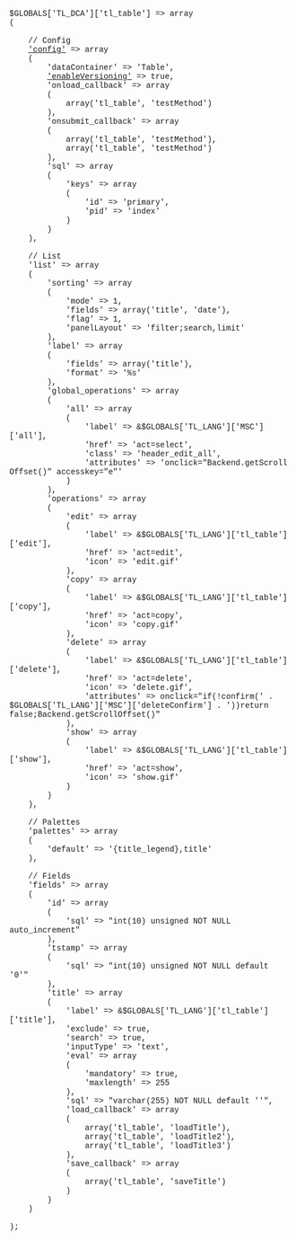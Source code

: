<div style="font-family:Courier;">
<span class="variable">$GLOBALS</span>[<span class="string">'TL_DCA'</span>][<span class="string">'tl_table'</span>]&nbsp;=>&nbsp;<span class="array">array</span><br>
(<br><br>&nbsp;&nbsp;&nbsp;&nbsp;<span class="comment">// Config</span><br>
&nbsp;&nbsp;&nbsp;&nbsp;<a href="http://contao.org" class="string" title="Data container configuration">'config'</a>&nbsp;=&gt;&nbsp;<span class="array">array</span><br>&nbsp;&nbsp;&nbsp;&nbsp;(<br>
&nbsp;&nbsp;&nbsp;&nbsp;&nbsp;&nbsp;&nbsp;&nbsp;<span class="string" title="Data container driver">'dataContainer'</span>&nbsp;=&gt;&nbsp;<span class="string">'Table'</span>,<br>
&nbsp;&nbsp;&nbsp;&nbsp;&nbsp;&nbsp;&nbsp;&nbsp;<a href="http://contao.org" class="string"">'enableVersioning'</a>&nbsp;=&gt;&nbsp;<span class="boolean">true</span>,<br>
&nbsp;&nbsp;&nbsp;&nbsp;&nbsp;&nbsp;&nbsp;&nbsp;<span class="string"">'onload_callback'</span>&nbsp;=&gt;&nbsp;<span class="array">array</span><br>&nbsp;&nbsp;&nbsp;&nbsp;&nbsp;&nbsp;&nbsp;&nbsp;(<br>
&nbsp;&nbsp;&nbsp;&nbsp;&nbsp;&nbsp;&nbsp;&nbsp;&nbsp;&nbsp;&nbsp;&nbsp;<span class="array">array</span>('tl_table', 'testMethod')<br>
&nbsp;&nbsp;&nbsp;&nbsp;&nbsp;&nbsp;&nbsp;&nbsp;),<br>
&nbsp;&nbsp;&nbsp;&nbsp;&nbsp;&nbsp;&nbsp;&nbsp;<span class="string"">'onsubmit_callback'</span>&nbsp;=&gt;&nbsp;<span class="array">array</span><br>&nbsp;&nbsp;&nbsp;&nbsp;&nbsp;&nbsp;&nbsp;&nbsp;(<br>
&nbsp;&nbsp;&nbsp;&nbsp;&nbsp;&nbsp;&nbsp;&nbsp;&nbsp;&nbsp;&nbsp;&nbsp;<span class="array">array</span>('tl_table', 'testMethod'),<br>
&nbsp;&nbsp;&nbsp;&nbsp;&nbsp;&nbsp;&nbsp;&nbsp;&nbsp;&nbsp;&nbsp;&nbsp;<span class="array">array</span>('tl_table', 'testMethod')<br>
&nbsp;&nbsp;&nbsp;&nbsp;&nbsp;&nbsp;&nbsp;&nbsp;),<br>
&nbsp;&nbsp;&nbsp;&nbsp;&nbsp;&nbsp;&nbsp;&nbsp;<span class="string"">'sql'</span>&nbsp;=&gt;&nbsp;<span class="array">array</span><br>&nbsp;&nbsp;&nbsp;&nbsp;&nbsp;&nbsp;&nbsp;&nbsp;(<br>
&nbsp;&nbsp;&nbsp;&nbsp;&nbsp;&nbsp;&nbsp;&nbsp;&nbsp;&nbsp;&nbsp;&nbsp;<span class="string"">'keys'</span>&nbsp;=&gt;&nbsp;<span class="array">array</span><br>&nbsp;&nbsp;&nbsp;&nbsp;&nbsp;&nbsp;&nbsp;&nbsp;&nbsp;&nbsp;&nbsp;&nbsp;(<br>
&nbsp;&nbsp;&nbsp;&nbsp;&nbsp;&nbsp;&nbsp;&nbsp;&nbsp;&nbsp;&nbsp;&nbsp;&nbsp;&nbsp;&nbsp;&nbsp;<span class="string"">'id'</span>&nbsp;=&gt;&nbsp;<span class="string">'primary'</span>,<br>
&nbsp;&nbsp;&nbsp;&nbsp;&nbsp;&nbsp;&nbsp;&nbsp;&nbsp;&nbsp;&nbsp;&nbsp;&nbsp;&nbsp;&nbsp;&nbsp;<span class="string"">'pid'</span>&nbsp;=&gt;&nbsp;<span class="string">'index'</span><br>
&nbsp;&nbsp;&nbsp;&nbsp;&nbsp;&nbsp;&nbsp;&nbsp;&nbsp;&nbsp;&nbsp;&nbsp;)<br>
&nbsp;&nbsp;&nbsp;&nbsp;&nbsp;&nbsp;&nbsp;&nbsp;)<br>
&nbsp;&nbsp;&nbsp;&nbsp;),<br>
<br>
&nbsp;&nbsp;&nbsp;&nbsp;<span class="comment">// List</span><br>
&nbsp;&nbsp;&nbsp;&nbsp;<span class="string"">'list'</span>&nbsp;=&gt;&nbsp;<span class="array">array</span><br>&nbsp;&nbsp;&nbsp;&nbsp;(<br>
&nbsp;&nbsp;&nbsp;&nbsp;&nbsp;&nbsp;&nbsp;&nbsp;<span class="string"">'sorting'</span>&nbsp;=&gt;&nbsp;<span class="array">array</span><br>&nbsp;&nbsp;&nbsp;&nbsp;&nbsp;&nbsp;&nbsp;&nbsp;(<br>
&nbsp;&nbsp;&nbsp;&nbsp;&nbsp;&nbsp;&nbsp;&nbsp;&nbsp;&nbsp;&nbsp;&nbsp;<span class="string"">'mode'</span>&nbsp;=&gt;&nbsp;<span class="integer">1</span>,<br>
&nbsp;&nbsp;&nbsp;&nbsp;&nbsp;&nbsp;&nbsp;&nbsp;&nbsp;&nbsp;&nbsp;&nbsp;<span class="string"">'fields'</span>&nbsp;=&gt;&nbsp;<span class="array">array</span>('title', 'date'),<br>
&nbsp;&nbsp;&nbsp;&nbsp;&nbsp;&nbsp;&nbsp;&nbsp;&nbsp;&nbsp;&nbsp;&nbsp;<span class="string"">'flag'</span>&nbsp;=&gt;&nbsp;<span class="integer">1</span>,<br>
&nbsp;&nbsp;&nbsp;&nbsp;&nbsp;&nbsp;&nbsp;&nbsp;&nbsp;&nbsp;&nbsp;&nbsp;<span class="string"">'panelLayout'</span>&nbsp;=&gt;&nbsp;<span class="string">'filter;search,limit'</span><br>
&nbsp;&nbsp;&nbsp;&nbsp;&nbsp;&nbsp;&nbsp;&nbsp;),<br>
&nbsp;&nbsp;&nbsp;&nbsp;&nbsp;&nbsp;&nbsp;&nbsp;<span class="string"">'label'</span>&nbsp;=&gt;&nbsp;<span class="array">array</span><br>&nbsp;&nbsp;&nbsp;&nbsp;&nbsp;&nbsp;&nbsp;&nbsp;(<br>
&nbsp;&nbsp;&nbsp;&nbsp;&nbsp;&nbsp;&nbsp;&nbsp;&nbsp;&nbsp;&nbsp;&nbsp;<span class="string"">'fields'</span>&nbsp;=&gt;&nbsp;<span class="array">array</span>('title'),<br>
&nbsp;&nbsp;&nbsp;&nbsp;&nbsp;&nbsp;&nbsp;&nbsp;&nbsp;&nbsp;&nbsp;&nbsp;<span class="string"">'format'</span>&nbsp;=&gt;&nbsp;<span class="string">'%s'</span><br>
&nbsp;&nbsp;&nbsp;&nbsp;&nbsp;&nbsp;&nbsp;&nbsp;),<br>
&nbsp;&nbsp;&nbsp;&nbsp;&nbsp;&nbsp;&nbsp;&nbsp;<span class="string"">'global_operations'</span>&nbsp;=&gt;&nbsp;<span class="array">array</span><br>&nbsp;&nbsp;&nbsp;&nbsp;&nbsp;&nbsp;&nbsp;&nbsp;(<br>
&nbsp;&nbsp;&nbsp;&nbsp;&nbsp;&nbsp;&nbsp;&nbsp;&nbsp;&nbsp;&nbsp;&nbsp;<span class="string"">'all'</span>&nbsp;=&gt;&nbsp;<span class="array">array</span><br>&nbsp;&nbsp;&nbsp;&nbsp;&nbsp;&nbsp;&nbsp;&nbsp;&nbsp;&nbsp;&nbsp;&nbsp;(<br>
&nbsp;&nbsp;&nbsp;&nbsp;&nbsp;&nbsp;&nbsp;&nbsp;&nbsp;&nbsp;&nbsp;&nbsp;&nbsp;&nbsp;&nbsp;&nbsp;<span class="string"">'label'</span>&nbsp;=&gt;&nbsp;&<span class="variable">$GLOBALS</span>[<span class="string">'TL_LANG'</span>][<span class="string">'MSC'</span>][<span class="string">'all'</span>],<br>
&nbsp;&nbsp;&nbsp;&nbsp;&nbsp;&nbsp;&nbsp;&nbsp;&nbsp;&nbsp;&nbsp;&nbsp;&nbsp;&nbsp;&nbsp;&nbsp;<span class="string"">'href'</span>&nbsp;=&gt;&nbsp;<span class="string">'act=select'</span>,<br>
&nbsp;&nbsp;&nbsp;&nbsp;&nbsp;&nbsp;&nbsp;&nbsp;&nbsp;&nbsp;&nbsp;&nbsp;&nbsp;&nbsp;&nbsp;&nbsp;<span class="string"">'class'</span>&nbsp;=&gt;&nbsp;<span class="string">'header_edit_all'</span>,<br>
&nbsp;&nbsp;&nbsp;&nbsp;&nbsp;&nbsp;&nbsp;&nbsp;&nbsp;&nbsp;&nbsp;&nbsp;&nbsp;&nbsp;&nbsp;&nbsp;<span class="string"">'attributes'</span>&nbsp;=&gt;&nbsp;<span class="string">'onclick=&quot;Backend.getScrollOffset()&quot; accesskey=&quot;e&quot;'</span><br>
&nbsp;&nbsp;&nbsp;&nbsp;&nbsp;&nbsp;&nbsp;&nbsp;&nbsp;&nbsp;&nbsp;&nbsp;)<br>
&nbsp;&nbsp;&nbsp;&nbsp;&nbsp;&nbsp;&nbsp;&nbsp;),<br>
&nbsp;&nbsp;&nbsp;&nbsp;&nbsp;&nbsp;&nbsp;&nbsp;<span class="string"">'operations'</span>&nbsp;=&gt;&nbsp;<span class="array">array</span><br>&nbsp;&nbsp;&nbsp;&nbsp;&nbsp;&nbsp;&nbsp;&nbsp;(<br>
&nbsp;&nbsp;&nbsp;&nbsp;&nbsp;&nbsp;&nbsp;&nbsp;&nbsp;&nbsp;&nbsp;&nbsp;<span class="string"">'edit'</span>&nbsp;=&gt;&nbsp;<span class="array">array</span><br>&nbsp;&nbsp;&nbsp;&nbsp;&nbsp;&nbsp;&nbsp;&nbsp;&nbsp;&nbsp;&nbsp;&nbsp;(<br>
&nbsp;&nbsp;&nbsp;&nbsp;&nbsp;&nbsp;&nbsp;&nbsp;&nbsp;&nbsp;&nbsp;&nbsp;&nbsp;&nbsp;&nbsp;&nbsp;<span class="string"">'label'</span>&nbsp;=&gt;&nbsp;&<span class="variable">$GLOBALS</span>[<span class="string">'TL_LANG'</span>][<span class="string">'tl_table'</span>][<span class="string">'edit'</span>],<br>
&nbsp;&nbsp;&nbsp;&nbsp;&nbsp;&nbsp;&nbsp;&nbsp;&nbsp;&nbsp;&nbsp;&nbsp;&nbsp;&nbsp;&nbsp;&nbsp;<span class="string"">'href'</span>&nbsp;=&gt;&nbsp;<span class="string">'act=edit'</span>,<br>
&nbsp;&nbsp;&nbsp;&nbsp;&nbsp;&nbsp;&nbsp;&nbsp;&nbsp;&nbsp;&nbsp;&nbsp;&nbsp;&nbsp;&nbsp;&nbsp;<span class="string"">'icon'</span>&nbsp;=&gt;&nbsp;<span class="string">'edit.gif'</span><br>
&nbsp;&nbsp;&nbsp;&nbsp;&nbsp;&nbsp;&nbsp;&nbsp;&nbsp;&nbsp;&nbsp;&nbsp;),<br>
&nbsp;&nbsp;&nbsp;&nbsp;&nbsp;&nbsp;&nbsp;&nbsp;&nbsp;&nbsp;&nbsp;&nbsp;<span class="string"">'copy'</span>&nbsp;=&gt;&nbsp;<span class="array">array</span><br>&nbsp;&nbsp;&nbsp;&nbsp;&nbsp;&nbsp;&nbsp;&nbsp;&nbsp;&nbsp;&nbsp;&nbsp;(<br>
&nbsp;&nbsp;&nbsp;&nbsp;&nbsp;&nbsp;&nbsp;&nbsp;&nbsp;&nbsp;&nbsp;&nbsp;&nbsp;&nbsp;&nbsp;&nbsp;<span class="string"">'label'</span>&nbsp;=&gt;&nbsp;&<span class="variable">$GLOBALS</span>[<span class="string">'TL_LANG'</span>][<span class="string">'tl_table'</span>][<span class="string">'copy'</span>],<br>
&nbsp;&nbsp;&nbsp;&nbsp;&nbsp;&nbsp;&nbsp;&nbsp;&nbsp;&nbsp;&nbsp;&nbsp;&nbsp;&nbsp;&nbsp;&nbsp;<span class="string"">'href'</span>&nbsp;=&gt;&nbsp;<span class="string">'act=copy'</span>,<br>
&nbsp;&nbsp;&nbsp;&nbsp;&nbsp;&nbsp;&nbsp;&nbsp;&nbsp;&nbsp;&nbsp;&nbsp;&nbsp;&nbsp;&nbsp;&nbsp;<span class="string"">'icon'</span>&nbsp;=&gt;&nbsp;<span class="string">'copy.gif'</span><br>
&nbsp;&nbsp;&nbsp;&nbsp;&nbsp;&nbsp;&nbsp;&nbsp;&nbsp;&nbsp;&nbsp;&nbsp;),<br>
&nbsp;&nbsp;&nbsp;&nbsp;&nbsp;&nbsp;&nbsp;&nbsp;&nbsp;&nbsp;&nbsp;&nbsp;<span class="string"">'delete'</span>&nbsp;=&gt;&nbsp;<span class="array">array</span><br>&nbsp;&nbsp;&nbsp;&nbsp;&nbsp;&nbsp;&nbsp;&nbsp;&nbsp;&nbsp;&nbsp;&nbsp;(<br>
&nbsp;&nbsp;&nbsp;&nbsp;&nbsp;&nbsp;&nbsp;&nbsp;&nbsp;&nbsp;&nbsp;&nbsp;&nbsp;&nbsp;&nbsp;&nbsp;<span class="string"">'label'</span>&nbsp;=&gt;&nbsp;&<span class="variable">$GLOBALS</span>[<span class="string">'TL_LANG'</span>][<span class="string">'tl_table'</span>][<span class="string">'delete'</span>],<br>
&nbsp;&nbsp;&nbsp;&nbsp;&nbsp;&nbsp;&nbsp;&nbsp;&nbsp;&nbsp;&nbsp;&nbsp;&nbsp;&nbsp;&nbsp;&nbsp;<span class="string"">'href'</span>&nbsp;=&gt;&nbsp;<span class="string">'act=delete'</span>,<br>
&nbsp;&nbsp;&nbsp;&nbsp;&nbsp;&nbsp;&nbsp;&nbsp;&nbsp;&nbsp;&nbsp;&nbsp;&nbsp;&nbsp;&nbsp;&nbsp;<span class="string"">'icon'</span>&nbsp;=&gt;&nbsp;<span class="string">'delete.gif'</span>,<br>
&nbsp;&nbsp;&nbsp;&nbsp;&nbsp;&nbsp;&nbsp;&nbsp;&nbsp;&nbsp;&nbsp;&nbsp;&nbsp;&nbsp;&nbsp;&nbsp;<span class="string"">'attributes'</span>&nbsp;=&gt;&nbsp;onclick="if(!confirm(' . <span class="variable">$GLOBALS</span>[<span class="string">'TL_LANG'</span>][<span class="string">'MSC'</span>][<span class="string">'deleteConfirm'</span>] . '))return false;Backend.getScrollOffset()"<br>
&nbsp;&nbsp;&nbsp;&nbsp;&nbsp;&nbsp;&nbsp;&nbsp;&nbsp;&nbsp;&nbsp;&nbsp;),<br>
&nbsp;&nbsp;&nbsp;&nbsp;&nbsp;&nbsp;&nbsp;&nbsp;&nbsp;&nbsp;&nbsp;&nbsp;<span class="string"">'show'</span>&nbsp;=&gt;&nbsp;<span class="array">array</span><br>&nbsp;&nbsp;&nbsp;&nbsp;&nbsp;&nbsp;&nbsp;&nbsp;&nbsp;&nbsp;&nbsp;&nbsp;(<br>
&nbsp;&nbsp;&nbsp;&nbsp;&nbsp;&nbsp;&nbsp;&nbsp;&nbsp;&nbsp;&nbsp;&nbsp;&nbsp;&nbsp;&nbsp;&nbsp;<span class="string"">'label'</span>&nbsp;=&gt;&nbsp;&<span class="variable">$GLOBALS</span>[<span class="string">'TL_LANG'</span>][<span class="string">'tl_table'</span>][<span class="string">'show'</span>],<br>
&nbsp;&nbsp;&nbsp;&nbsp;&nbsp;&nbsp;&nbsp;&nbsp;&nbsp;&nbsp;&nbsp;&nbsp;&nbsp;&nbsp;&nbsp;&nbsp;<span class="string"">'href'</span>&nbsp;=&gt;&nbsp;<span class="string">'act=show'</span>,<br>
&nbsp;&nbsp;&nbsp;&nbsp;&nbsp;&nbsp;&nbsp;&nbsp;&nbsp;&nbsp;&nbsp;&nbsp;&nbsp;&nbsp;&nbsp;&nbsp;<span class="string"">'icon'</span>&nbsp;=&gt;&nbsp;<span class="string">'show.gif'</span><br>
&nbsp;&nbsp;&nbsp;&nbsp;&nbsp;&nbsp;&nbsp;&nbsp;&nbsp;&nbsp;&nbsp;&nbsp;)<br>
&nbsp;&nbsp;&nbsp;&nbsp;&nbsp;&nbsp;&nbsp;&nbsp;)<br>
&nbsp;&nbsp;&nbsp;&nbsp;),<br>
<br>
&nbsp;&nbsp;&nbsp;&nbsp;<span class="comment">// Palettes</span><br>
&nbsp;&nbsp;&nbsp;&nbsp;<span class="string"">'palettes'</span>&nbsp;=&gt;&nbsp;<span class="array">array</span><br>&nbsp;&nbsp;&nbsp;&nbsp;(<br>
&nbsp;&nbsp;&nbsp;&nbsp;&nbsp;&nbsp;&nbsp;&nbsp;<span class="string"">'default'</span>&nbsp;=&gt;&nbsp;<span class="string">'{title_legend},title'</span><br>
&nbsp;&nbsp;&nbsp;&nbsp;),<br>
<br>
&nbsp;&nbsp;&nbsp;&nbsp;<span class="comment">// Fields</span><br>
&nbsp;&nbsp;&nbsp;&nbsp;<span class="string"">'fields'</span>&nbsp;=&gt;&nbsp;<span class="array">array</span><br>&nbsp;&nbsp;&nbsp;&nbsp;(<br>
&nbsp;&nbsp;&nbsp;&nbsp;&nbsp;&nbsp;&nbsp;&nbsp;<span class="string"">'id'</span>&nbsp;=&gt;&nbsp;<span class="array">array</span><br>&nbsp;&nbsp;&nbsp;&nbsp;&nbsp;&nbsp;&nbsp;&nbsp;(<br>
&nbsp;&nbsp;&nbsp;&nbsp;&nbsp;&nbsp;&nbsp;&nbsp;&nbsp;&nbsp;&nbsp;&nbsp;<span class="string"">'sql'</span>&nbsp;=&gt;&nbsp;<span class="string">"int(10) unsigned NOT NULL auto_increment"</span><br>
&nbsp;&nbsp;&nbsp;&nbsp;&nbsp;&nbsp;&nbsp;&nbsp;),<br>
&nbsp;&nbsp;&nbsp;&nbsp;&nbsp;&nbsp;&nbsp;&nbsp;<span class="string"">'tstamp'</span>&nbsp;=&gt;&nbsp;<span class="array">array</span><br>&nbsp;&nbsp;&nbsp;&nbsp;&nbsp;&nbsp;&nbsp;&nbsp;(<br>
&nbsp;&nbsp;&nbsp;&nbsp;&nbsp;&nbsp;&nbsp;&nbsp;&nbsp;&nbsp;&nbsp;&nbsp;<span class="string"">'sql'</span>&nbsp;=&gt;&nbsp;<span class="string">"int(10) unsigned NOT NULL default '0'"</span><br>
&nbsp;&nbsp;&nbsp;&nbsp;&nbsp;&nbsp;&nbsp;&nbsp;),<br>
&nbsp;&nbsp;&nbsp;&nbsp;&nbsp;&nbsp;&nbsp;&nbsp;<span class="string"">'title'</span>&nbsp;=&gt;&nbsp;<span class="array">array</span><br>&nbsp;&nbsp;&nbsp;&nbsp;&nbsp;&nbsp;&nbsp;&nbsp;(<br>
&nbsp;&nbsp;&nbsp;&nbsp;&nbsp;&nbsp;&nbsp;&nbsp;&nbsp;&nbsp;&nbsp;&nbsp;<span class="string"">'label'</span>&nbsp;=&gt;&nbsp;&<span class="variable">$GLOBALS</span>[<span class="string">'TL_LANG'</span>][<span class="string">'tl_table'</span>][<span class="string">'title'</span>],<br>
&nbsp;&nbsp;&nbsp;&nbsp;&nbsp;&nbsp;&nbsp;&nbsp;&nbsp;&nbsp;&nbsp;&nbsp;<span class="string"">'exclude'</span>&nbsp;=&gt;&nbsp;<span class="boolean">true</span>,<br>
&nbsp;&nbsp;&nbsp;&nbsp;&nbsp;&nbsp;&nbsp;&nbsp;&nbsp;&nbsp;&nbsp;&nbsp;<span class="string"">'search'</span>&nbsp;=&gt;&nbsp;<span class="boolean">true</span>,<br>
&nbsp;&nbsp;&nbsp;&nbsp;&nbsp;&nbsp;&nbsp;&nbsp;&nbsp;&nbsp;&nbsp;&nbsp;<span class="string"">'inputType'</span>&nbsp;=&gt;&nbsp;<span class="string">'text'</span>,<br>
&nbsp;&nbsp;&nbsp;&nbsp;&nbsp;&nbsp;&nbsp;&nbsp;&nbsp;&nbsp;&nbsp;&nbsp;<span class="string"">'eval'</span>&nbsp;=&gt;&nbsp;<span class="array">array</span><br>&nbsp;&nbsp;&nbsp;&nbsp;&nbsp;&nbsp;&nbsp;&nbsp;&nbsp;&nbsp;&nbsp;&nbsp;(<br>
&nbsp;&nbsp;&nbsp;&nbsp;&nbsp;&nbsp;&nbsp;&nbsp;&nbsp;&nbsp;&nbsp;&nbsp;&nbsp;&nbsp;&nbsp;&nbsp;<span class="string"">'mandatory'</span>&nbsp;=&gt;&nbsp;<span class="boolean">true</span>,<br>
&nbsp;&nbsp;&nbsp;&nbsp;&nbsp;&nbsp;&nbsp;&nbsp;&nbsp;&nbsp;&nbsp;&nbsp;&nbsp;&nbsp;&nbsp;&nbsp;<span class="string"">'maxlength'</span>&nbsp;=&gt;&nbsp;<span class="integer">255</span><br>
&nbsp;&nbsp;&nbsp;&nbsp;&nbsp;&nbsp;&nbsp;&nbsp;&nbsp;&nbsp;&nbsp;&nbsp;),<br>
&nbsp;&nbsp;&nbsp;&nbsp;&nbsp;&nbsp;&nbsp;&nbsp;&nbsp;&nbsp;&nbsp;&nbsp;<span class="string"">'sql'</span>&nbsp;=&gt;&nbsp;<span class="string">"varchar(255) NOT NULL default ''"</span>,<br>
&nbsp;&nbsp;&nbsp;&nbsp;&nbsp;&nbsp;&nbsp;&nbsp;&nbsp;&nbsp;&nbsp;&nbsp;<span class="string"">'load_callback'</span>&nbsp;=&gt;&nbsp;<span class="array">array</span><br>&nbsp;&nbsp;&nbsp;&nbsp;&nbsp;&nbsp;&nbsp;&nbsp;&nbsp;&nbsp;&nbsp;&nbsp;(<br>
&nbsp;&nbsp;&nbsp;&nbsp;&nbsp;&nbsp;&nbsp;&nbsp;&nbsp;&nbsp;&nbsp;&nbsp;&nbsp;&nbsp;&nbsp;&nbsp;<span class="array">array</span>('tl_table', 'loadTitle'),<br>
&nbsp;&nbsp;&nbsp;&nbsp;&nbsp;&nbsp;&nbsp;&nbsp;&nbsp;&nbsp;&nbsp;&nbsp;&nbsp;&nbsp;&nbsp;&nbsp;<span class="array">array</span>('tl_table', 'loadTitle2'),<br>
&nbsp;&nbsp;&nbsp;&nbsp;&nbsp;&nbsp;&nbsp;&nbsp;&nbsp;&nbsp;&nbsp;&nbsp;&nbsp;&nbsp;&nbsp;&nbsp;<span class="array">array</span>('tl_table', 'loadTitle3')<br>
&nbsp;&nbsp;&nbsp;&nbsp;&nbsp;&nbsp;&nbsp;&nbsp;&nbsp;&nbsp;&nbsp;&nbsp;),<br>
&nbsp;&nbsp;&nbsp;&nbsp;&nbsp;&nbsp;&nbsp;&nbsp;&nbsp;&nbsp;&nbsp;&nbsp;<span class="string"">'save_callback'</span>&nbsp;=&gt;&nbsp;<span class="array">array</span><br>&nbsp;&nbsp;&nbsp;&nbsp;&nbsp;&nbsp;&nbsp;&nbsp;&nbsp;&nbsp;&nbsp;&nbsp;(<br>
&nbsp;&nbsp;&nbsp;&nbsp;&nbsp;&nbsp;&nbsp;&nbsp;&nbsp;&nbsp;&nbsp;&nbsp;&nbsp;&nbsp;&nbsp;&nbsp;<span class="array">array</span>('tl_table', 'saveTitle')<br>
&nbsp;&nbsp;&nbsp;&nbsp;&nbsp;&nbsp;&nbsp;&nbsp;&nbsp;&nbsp;&nbsp;&nbsp;)<br>
&nbsp;&nbsp;&nbsp;&nbsp;&nbsp;&nbsp;&nbsp;&nbsp;)<br>
&nbsp;&nbsp;&nbsp;&nbsp;)<br>
<br>
);
</div>